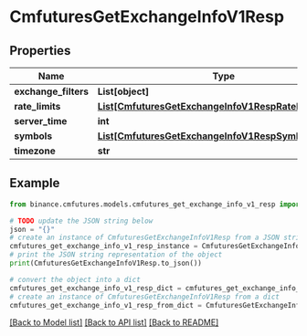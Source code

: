# CmfuturesGetExchangeInfoV1Resp


## Properties

Name | Type | Description | Notes
------------ | ------------- | ------------- | -------------
**exchange_filters** | **List[object]** |  | [optional] 
**rate_limits** | [**List[CmfuturesGetExchangeInfoV1RespRateLimitsInner]**](CmfuturesGetExchangeInfoV1RespRateLimitsInner.md) |  | [optional] 
**server_time** | **int** |  | [optional] 
**symbols** | [**List[CmfuturesGetExchangeInfoV1RespSymbolsInner]**](CmfuturesGetExchangeInfoV1RespSymbolsInner.md) |  | [optional] 
**timezone** | **str** |  | [optional] 

## Example

```python
from binance.cmfutures.models.cmfutures_get_exchange_info_v1_resp import CmfuturesGetExchangeInfoV1Resp

# TODO update the JSON string below
json = "{}"
# create an instance of CmfuturesGetExchangeInfoV1Resp from a JSON string
cmfutures_get_exchange_info_v1_resp_instance = CmfuturesGetExchangeInfoV1Resp.from_json(json)
# print the JSON string representation of the object
print(CmfuturesGetExchangeInfoV1Resp.to_json())

# convert the object into a dict
cmfutures_get_exchange_info_v1_resp_dict = cmfutures_get_exchange_info_v1_resp_instance.to_dict()
# create an instance of CmfuturesGetExchangeInfoV1Resp from a dict
cmfutures_get_exchange_info_v1_resp_from_dict = CmfuturesGetExchangeInfoV1Resp.from_dict(cmfutures_get_exchange_info_v1_resp_dict)
```
[[Back to Model list]](../README.md#documentation-for-models) [[Back to API list]](../README.md#documentation-for-api-endpoints) [[Back to README]](../README.md)


